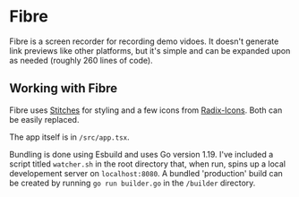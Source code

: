 # Fibre
Fibre is a screen recorder for recording demo vidoes. It doesn't generate link previews like other platforms, but it's simple and can be expanded upon as needed (roughly 260 lines of code). 

## Working with Fibre
Fibre uses [Stitches](https://stitches.dev/) for styling and a few icons from [Radix-Icons](https://icons.radix-ui.com/). Both can be easily replaced.

The app itself is in `/src/app.tsx`. 

Bundling is done using Esbuild and uses Go version 1.19. I've included a script titled `watcher.sh` in the root directory that, when run, spins up a local developement server on `localhost:8080`. A bundled 'production' build can be created by running `go run builder.go` in the `/builder` directory.